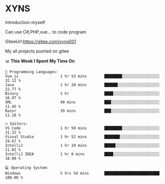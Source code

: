 # XYNS
introduction-myself

Can use C#,PHP,vue... to code program

GiteeUrl:https://gitee.com/xyns001

My all projects pushed on gitee

<!--START_SECTION:waka-->
📊 **This Week I Spent My Time On** 

```text
💬 Programming Languages: 
Vue.js                   1 hr 53 mins        ████████░░░░░░░░░░░░░░░░░   32.12 % 
Java                     1 hr 20 mins        ██████░░░░░░░░░░░░░░░░░░░   22.77 % 
Binary                   1 hr                ████░░░░░░░░░░░░░░░░░░░░░   16.97 % 
XML                      40 mins             ███░░░░░░░░░░░░░░░░░░░░░░   11.45 % 
Razor                    39 mins             ███░░░░░░░░░░░░░░░░░░░░░░   11.16 % 

🔥 Editors: 
VS Code                  1 hr 59 mins        ████████░░░░░░░░░░░░░░░░░   31.32 % 
Visual Studio            1 hr 52 mins        ███████░░░░░░░░░░░░░░░░░░   29.67 % 
IntelliJ                 1 hr 19 mins        █████░░░░░░░░░░░░░░░░░░░░   21.02 % 
IntelliJ IDEA            1 hr 8 mins         ████░░░░░░░░░░░░░░░░░░░░░   18.00 % 

💻 Operating System: 
Windows                  5 hrs 54 mins       █████████████████████████   100.00 % 
```


<!--END_SECTION:waka-->
